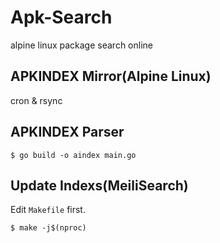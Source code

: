 # Apk-Search

alpine linux package search online

## APKINDEX Mirror(Alpine Linux)

cron & rsync

## APKINDEX Parser

```
$ go build -o aindex main.go
```

## Update Indexs(MeiliSearch)

Edit `Makefile` first.

```
$ make -j$(nproc)
```
